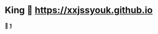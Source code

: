# King :link: https://xxjssyouk.github.io 
### :page_facing_up: [1](https://xxjssyouk.github.io/tag.html) 

